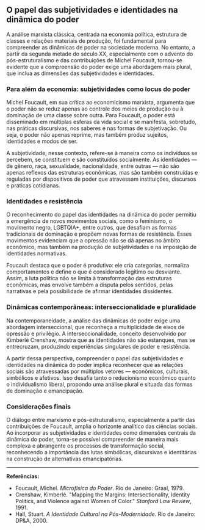 
## O papel das subjetividades e identidades na dinâmica do poder

A análise marxista clássica, centrada na economia política, estrutura de classes e relações materiais de produção, foi fundamental para compreender as dinâmicas de poder na sociedade moderna. No entanto, a partir da segunda metade do século XX, especialmente com o advento do pós-estruturalismo e das contribuições de Michel Foucault, tornou-se evidente que a compreensão do poder exige uma abordagem mais plural, que inclua as dimensões das subjetividades e identidades.

### Para além da economia: subjetividades como locus do poder

Michel Foucault, em sua crítica ao economicismo marxista, argumenta que o poder não se reduz apenas ao controle dos meios de produção ou à dominação de uma classe sobre outra. Para Foucault, o poder está disseminado em múltiplas esferas da vida social e se manifesta, sobretudo, nas práticas discursivas, nos saberes e nas formas de subjetivação. Ou seja, o poder não apenas reprime, mas também produz sujeitos, identidades e modos de ser.

A subjetividade, nesse contexto, refere-se à maneira como os indivíduos se percebem, se constituem e são constituídos socialmente. As identidades — de gênero, raça, sexualidade, nacionalidade, entre outras — não são apenas reflexos das estruturas econômicas, mas são também construídas e reguladas por dispositivos de poder que atravessam instituições, discursos e práticas cotidianas.

### Identidades e resistência

O reconhecimento do papel das identidades na dinâmica do poder permitiu a emergência de novos movimentos sociais, como o feminismo, o movimento negro, LGBTQIA+, entre outros, que desafiam as formas tradicionais de dominação e propõem novas formas de resistência. Esses movimentos evidenciam que a opressão não se dá apenas no âmbito econômico, mas também na produção de subjetividades e na imposição de identidades normativas.

Foucault destaca que o poder é produtivo: ele cria categorias, normaliza comportamentos e define o que é considerado legítimo ou desviante. Assim, a luta política não se limita à transformação das estruturas econômicas, mas envolve também a disputa pelos sentidos, pelas narrativas e pela possibilidade de afirmar identidades dissidentes.

### Dinâmicas contemporâneas: interseccionalidade e pluralidade

Na contemporaneidade, a análise das dinâmicas de poder exige uma abordagem interseccional, que reconheça a multiplicidade de eixos de opressão e privilégio. A interseccionalidade, conceito desenvolvido por Kimberlé Crenshaw, mostra que as identidades não são estanques, mas se entrecruzam, produzindo experiências singulares de poder e resistência.

A partir dessa perspectiva, compreender o papel das subjetividades e identidades na dinâmica do poder implica reconhecer que as relações sociais são atravessadas por múltiplos vetores — econômicos, culturais, simbólicos e afetivos. Isso desafia tanto o reducionismo econômico quanto o individualismo liberal, propondo uma análise plural e situada das formas de dominação e emancipação.

### Considerações finais

O diálogo entre marxismo e pós-estruturalismo, especialmente a partir das contribuições de Foucault, amplia o horizonte analítico das ciências sociais. Ao incorporar as subjetividades e identidades como dimensões centrais da dinâmica do poder, torna-se possível compreender de maneira mais complexa e abrangente os processos de transformação social, reconhecendo a importância das lutas simbólicas, discursivas e identitárias na construção de alternativas emancipatórias.

---
**Referências:**
- Foucault, Michel. *Microfísica do Poder*. Rio de Janeiro: Graal, 1979.
- Crenshaw, Kimberlé. "Mapping the Margins: Intersectionality, Identity Politics, and Violence against Women of Color." *Stanford Law Review*, 1991.
- Hall, Stuart. *A Identidade Cultural na Pós-Modernidade*. Rio de Janeiro: DP&A, 2000.
```
